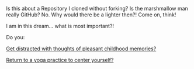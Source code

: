 Is this about a Repository I cloned without forking? Is the marshmallow man
really GitHub? No. Why would there be a lighter then?! Come on, think!

I am in this dream... what is most important?!

Do you:

[Get distracted with thoughts of pleasant childhood memories?](../../ghostbusters/ghostbusters.md)

[Return to a yoga practice to center yourself?](../../yoga/yoga.md)
